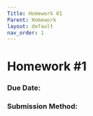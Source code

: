 ```yaml
---
Title: Homework 01
Parent: Homework
layout: default
nav_order: 1
---
```


# Homework #1

### Due Date: <Coming Soon>
### Submission Method: <Coming Soon>